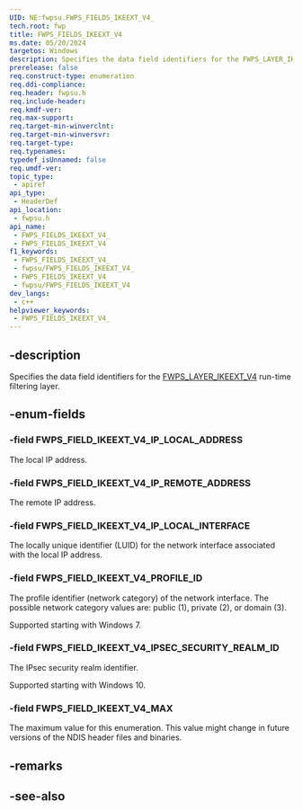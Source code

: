 ```yaml
---
UID: NE:fwpsu.FWPS_FIELDS_IKEEXT_V4_
tech.root: fwp
title: FWPS_FIELDS_IKEEXT_V4
ms.date: 05/20/2024
targetos: Windows
description: Specifies the data field identifiers for the FWPS_LAYER_IKEEXT_V4 run-time filtering layer.
prerelease: false
req.construct-type: enumeration
req.ddi-compliance: 
req.header: fwpsu.h
req.include-header: 
req.kmdf-ver: 
req.max-support: 
req.target-min-winverclnt: 
req.target-min-winversvr: 
req.target-type: 
req.typenames: 
typedef_isUnnamed: false
req.umdf-ver: 
topic_type:
 - apiref
api_type:
 - HeaderDef
api_location:
 - fwpsu.h
api_name:
 - FWPS_FIELDS_IKEEXT_V4_
 - FWPS_FIELDS_IKEEXT_V4
f1_keywords:
 - FWPS_FIELDS_IKEEXT_V4_
 - fwpsu/FWPS_FIELDS_IKEEXT_V4_
 - FWPS_FIELDS_IKEEXT_V4
 - fwpsu/FWPS_FIELDS_IKEEXT_V4
dev_langs:
 - c++
helpviewer_keywords:
 - FWPS_FIELDS_IKEEXT_V4_
---
```


## -description

Specifies the data field identifiers for the [FWPS_LAYER_IKEEXT_V4](./ne-fwpsu-fwps_builtin_layers.md) run-time filtering layer.

## -enum-fields

### -field FWPS_FIELD_IKEEXT_V4_IP_LOCAL_ADDRESS

The local IP address.

### -field FWPS_FIELD_IKEEXT_V4_IP_REMOTE_ADDRESS

The remote IP address.

### -field FWPS_FIELD_IKEEXT_V4_IP_LOCAL_INTERFACE

The locally unique identifier (LUID) for the network interface associated with the local IP address.

### -field FWPS_FIELD_IKEEXT_V4_PROFILE_ID

The profile identifier (network category) of the network interface. The possible network category
values are: public (1), private (2), or domain (3).

Supported starting with Windows 7.

### -field FWPS_FIELD_IKEEXT_V4_IPSEC_SECURITY_REALM_ID

The IPsec security realm identifier.

Supported starting with Windows 10.

### -field FWPS_FIELD_IKEEXT_V4_MAX

The maximum value for this enumeration. This value might change in future versions of the NDIS
header files and binaries.

## -remarks

## -see-also
